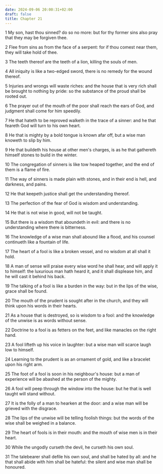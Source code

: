 ```yaml
---
date: 2024-09-06 20:00:31+02:00
draft: false
title: Chapter 21
---
```




1 My son, hast thou sinned? do so no more: but for thy former sins also pray that they may be forgiven thee.

2 Flee from sins as from the face of a serpent: for if thou comest near them, they will take hold of thee.

3 The teeth thereof are the teeth of a lion, killing the souls of men.

4 All iniquity is like a two-edged sword, there is no remedy for the wound thereof.

5 Injuries and wrongs will waste riches: and the house that is very rich shall be brought to nothing by pride: so the substance of the proud shall be rooted out.

6 The prayer out of the mouth of the poor shall reach the ears of God, and judgment shall come for him speedily.

7 He that hateth to be reproved walketh in the trace of a sinner: and he that feareth God will turn to his own heart.

8 He that is mighty by a bold tongue is known afar off, but a wise man knoweth to slip by him.

9 He that buildeth his house at other men's charges, is as he that gathereth himself stones to build in the winter.

10 The congregation of sinners is like tow heaped together, and the end of them is a flame of fire.

11 The way of sinners is made plain with stones, and in their end is hell, and darkness, and pains.

12 He that keepeth justice shall get the understanding thereof.

13 The perfection of the fear of God is wisdom and understanding.

14 He that is not wise in good, will not be taught.

15 But there is a wisdom that aboundeth in evil: and there is no understanding where there is bitterness.

16 The knowledge of a wise man shall abound like a flood, and his counsel continueth like a fountain of life.

17 The heart of a fool is like a broken vessel, and no wisdom at all shall it hold.

18 A man of sense will praise every wise word he shall hear, and will apply it to himself: the luxurious man hath heard it, and it shall displease him, and he will cast it behind his back.

19 The talking of a fool is like a burden in the way: but in the lips of the wise, grace shall be found.

20 The mouth of the prudent is sought after in the church, and they will think upon his words in their hearts.

21 As a house that is destroyed, so is wisdom to a fool: and the knowledge of the unwise is as words without sense.

22 Doctrine to a fool is as fetters on the feet, and like manacles on the right hand.

23 A fool lifteth up his voice in laughter: but a wise man will scarce laugh low to himself.

24 Learning to the prudent is as an ornament of gold, and like a bracelet upon his right arm.

25 The foot of a fool is soon in his neighbour's house: but a man of experience will be abashed at the person of the mighty.

26 A fool will peep through the window into the house: but he that is well taught will stand without.

27 It is the folly of a man to hearken at the door: and a wise man will be grieved with the disgrace.

28 The lips of the unwise will be telling foolish things: but the words of the wise shall be weighed in a balance.

29 The heart of fools is in their mouth: and the mouth of wise men is in their heart.

30 While the ungodly curseth the devil, he curseth his own soul.

31 The talebearer shall defile his own soul, and shall be hated by all: and he that shall abide with him shall be hateful: the silent and wise man shall be honoured.

